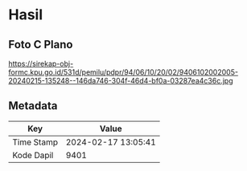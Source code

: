 # Hasil

## Foto C Plano

https://sirekap-obj-formc.kpu.go.id/531d/pemilu/pdpr/94/06/10/20/02/9406102002005-20240215-135248--146da746-304f-46d4-bf0a-03287ea4c36c.jpg


## Metadata

| Key        | Value               |
| ---------- | ------------------- |
| Time Stamp | 2024-02-17 13:05:41 |
| Kode Dapil | 9401                |



